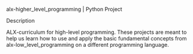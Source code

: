 alx-higher_level_programming | Python Project

Description

ALX-curriculum for high-level programming. These projects are meant to help us learn how to use and apply the basic fundamental concepts from alx-low_level_programming on a different programming language.
